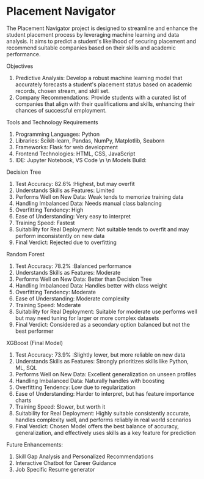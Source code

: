 # Placement Navigator
The Placement Navigator project is designed to streamline and enhance the student placement process by leveraging machine learning and data analysis. It aims to predict a student's likelihood of securing placement and recommend suitable companies based on their skills and academic performance.

Objectives  
1. Predictive Analysis: Develop a robust machine learning model that accurately forecasts a student's placement status based on academic records, chosen stream, and skill set.
2. Company Recommendations: Provide students with a curated list of companies that align with their qualifications and skills, enhancing their chances of successful employment. 

Tools and Technology Requirements 
 1. Programming Languages: Python
 2. Libraries: Scikit-learn, Pandas, NumPy, Matplotlib, Seaborn
 3. Frameworks: Flask for web development
 4. Frontend Technologies: HTML, CSS, JavaScript
 5. IDE: Jupyter Notebook, VS Code 
\n
\n
Models Build:

Decision Tree 
  1. Test Accuracy: 	82.6% :Highest, but may overfit 
  2. Understands Skills as Features: 	Limited 
  3. Performs Well on New Data: 	Weak  tends to memorize training data 
  4. Handling Imbalanced Data: 	Needs manual class balancing 
  5. Overfitting Tendency: 	High 
  6. Ease of Understanding: 	Very easy to interpret 
  7. Training Speed: 	Fastest 
  8. Suitability for Real Deployment: 	Not suitable tends to  overfit and may perform inconsistently on new data 
  9. Final Verdict: 	Rejected due to overfitting 

Random Forest 
  1. Test Accuracy: 	78.2% :Balanced performance 
  2. Understands Skills as Features: 	Moderate 
  3. Performs Well on New Data: 	Better than Decision Tree  
  4. Handling Imbalanced Data: 	Handles better with class weight 
  5. Overfitting Tendency: 	Moderate
  6. Ease of Understanding: 	Moderate complexity  
  7. Training Speed: Moderate
  8. Suitability for Real Deployment: Suitable for moderate use performs well but may need tuning for larger or more complex datasets 
  9. Final Verdict: 	Considered as a secondary option balanced but not the best performer 

XGBoost (Final Model) 
  1. Test Accuracy: 	73.9% :Slightly lower, but more reliable on new data 
  2. Understands Skills as Features: 	Strongly prioritizes skills like Python, ML, SQL 
  3. Performs Well on New Data: 	Excellent generalization on unseen profiles   
  4. Handling Imbalanced Data: 	Naturally handles with boosting  
  5. Overfitting Tendency: 	Low due to regularization 
  6. Ease of Understanding: 	Harder to interpret, but has feature importance charts   
  7. Training Speed: Slower, but worth it 
  8. Suitability for Real Deployment: Highly suitable  consistently accurate, handles complexity well, and performs reliably in real world scenarios 
  9. Final Verdict: 	Chosen Model  offers the best balance of accuracy, generalization, and effectively uses skills as a key feature for prediction 

Future Enhancements: 
1.	Skill Gap Analysis and Personalized Recommendations  
2.	Interactive Chatbot for Career Guidance
3. Job Specific Resume generator 
